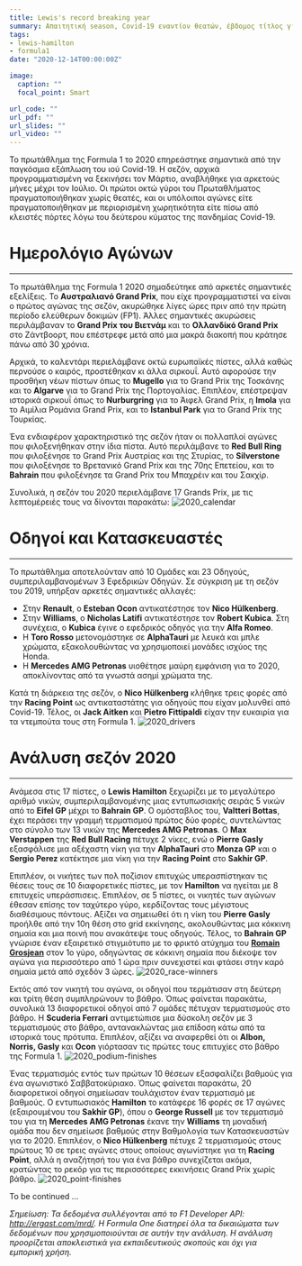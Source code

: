 ```yaml
---
title: Lewis's record breaking year
summary: Απαιτητική season, Covid-19 εναντίον θεατών, έβδομος τίτλος για τον Hamilton.
tags:
- lewis-hamilton
- formula1
date: "2020-12-14T00:00:00Z"

image:
  caption: ""
  focal_point: Smart

url_code: ""
url_pdf: ""
url_slides: ""
url_video: ""
---
```


Το πρωτάθλημα της Formula 1 το 2020 επηρεάστηκε σημαντικά από την παγκόσμια εξάπλωση του ιού Covid-19. Η σεζόν, αρχικά προγραμματισμένη να ξεκινήσει τον Μάρτιο, αναβλήθηκε για αρκετούς μήνες μέχρι τον Ιούλιο. Οι πρώτοι οκτώ γύροι του Πρωταθλήματος πραγματοποιήθηκαν χωρίς θεατές, και οι υπόλοιποι αγώνες είτε πραγματοποιήθηκαν με περιορισμένη χωρητικότητα είτε πίσω από κλειστές πόρτες λόγω του δεύτερου κύματος της πανδημίας Covid-19.

# Ημερολόγιο Αγώνων
---
Το πρωτάθλημα της Formula 1 2020 σημαδεύτηκε από αρκετές σημαντικές εξελίξεις. Το **Αυστραλιανό Grand Prix**, που είχε προγραμματιστεί να είναι ο πρώτος αγώνας της σεζόν, ακυρώθηκε λίγες ώρες πριν από την πρώτη περίοδο ελεύθερων δοκιμών (FP1). Άλλες σημαντικές ακυρώσεις περιλάμβαναν το **Grand Prix του Βιετνάμ** και το **Ολλανδίκό Grand Prix** στο Ζάντβοορτ, που επέστρεφε μετά από μια μακρά διακοπή που κράτησε πάνω από 30 χρόνια.

Αρχικά, το καλεντάρι περιελάμβανε οκτώ ευρωπαϊκές πίστες, αλλά καθώς περνούσε ο καιρός, προστέθηκαν κι άλλα σιρκουΐ. Αυτό αφορούσε την προσθήκη νέων πίστων όπως το **Mugello** για το Grand Prix της Τοσκάνης και το **Algarve** για το Grand Prix της Πορτογαλίας. Επιπλέον, επέστρεψαν ιστορικά σιρκουΐ όπως το **Nurburgring** για το Άιφελ Grand Prix, η **Imola** για το Αιμίλια Ρομάνια Grand Prix, και το **Istanbul Park** για το Grand Prix της Τουρκίας.

Ένα ενδιαφέρον χαρακτηριστικό της σεζόν ήταν οι πολλαπλοί αγώνες που φιλοξενήθηκαν στην ίδια πίστα. Αυτό περιλάμβανε το **Red Bull Ring** που φιλοξένησε το Grand Prix Αυστρίας και της Στυρίας, το **Silverstone** που φιλοξένησε το Βρετανικό Grand Prix και της 70ης Επετείου, και το **Bahrain** που φιλοξένησε τα Grand Prix του Μπαχρέιν και του Σακχίρ.

Συνολικά, η σεζόν του 2020 περιελάμβανε 17 Grands Prix, με τις λεπτομέρειές τους να δίνονται παρακάτω:
<img src="https://raw.githubusercontent.com/mpalaourg/F1_DataAnalysis/main/2020-Season/imgs/calendar.png" alt="2020_calendar" class="center">

# Οδηγοί και Κατασκευαστές
---
Το πρωτάθλημα αποτελούνταν από 10 Ομάδες και 23 Οδηγούς, συμπεριλαμβανομένων 3 Εφεδρικών Οδηγών. Σε σύγκριση με τη σεζόν του 2019, υπήρξαν αρκετές σημαντικές αλλαγές:

- Στην **Renault**, ο **Esteban Ocon** αντικατέστησε τον **Nico Hülkenberg**.
- Στην **Williams**, ο **Nicholas Latifi** αντικατέστησε τον **Robert Kubica**. Στη συνέχεια, ο **Kubica** έγινε ο εφεδρικός οδηγός για την **Alfa Romeo**.
- Η **Toro Rosso** μετονομάστηκε σε **AlphaTauri** με λευκά και μπλε χρώματα, εξακολουθώντας να χρησιμοποιεί μονάδες ισχύος της Honda.
- Η **Mercedes AMG Petronas** υιοθέτησε μαύρη εμφάνιση για το 2020, αποκλίνοντας από τα γνωστά ασημί χρώματα της.

Κατά τη διάρκεια της σεζόν, ο **Nico Hülkenberg** κλήθηκε τρεις φορές από την **Racing Point** ως αντικαταστάτης για οδηγούς που είχαν μολυνθεί από Covid-19. Τέλος, οι **Jack Aitken** και **Pietro Fittipaldi** είχαν την ευκαιρία για τα ντεμπούτα τους στη Formula 1.
<img src="https://raw.githubusercontent.com/mpalaourg/F1_DataAnalysis/main/2020-Season/imgs/drivers.png" alt="2020_drivers" class="center">

# Ανάλυση σεζόν 2020
---
Ανάμεσα στις 17 πίστες, ο **Lewis Hamilton** ξεχωρίζει με το μεγαλύτερο αριθμό νικών, συμπεριλαμβανομένης μιας εντυπωσιακής σειράς 5 νικών από το **Eifel GP** μέχρι το **Bahrain GP**. Ο ομόσταβλος του, **Valtteri Bottas**, έχει περάσει την γραμμή τερματισμού πρώτος δύο φορές, συντελώντας στο σύνολο των 13 νικών της **Mercedes AMG Petronas**. Ο **Max Verstappen** της **Red Bull Racing** πέτυχε 2 νίκες, ενώ ο **Pierre Gasly** εξασφάλισε μια αξέχαστη νίκη για την **AlphaTauri** στο **Monza GP** και ο **Sergio Perez** κατέκτησε μια νίκη για την **Racing Point** στο **Sakhir GP**.

Επιπλέον, οι νικήτες των πολ ποζίσιον επιτυχώς υπερασπίστηκαν τις θέσεις τους σε 10 διαφορετικές πίστες, με τον **Hamilton** να ηγείται με 8 επιτυχείς υπεράσπισεις. Επιπλέον, σε 5 πίστες, οι νικητές των αγώνων έθεσαν επίσης τον ταχύτερο γύρο, κερδίζοντας τους μέγιστους διαθέσιμους πόντους. Αξίζει να σημειωθεί ότι η νίκη του **Pierre Gasly** προήλθε από την 10η θέση στο grid εκκίνησης, ακολουθώντας μια κόκκινη σημαία και μια ποινή που ανακάτεψε τους οδηγούς. Τέλος, το **Bahrain GP** γνώρισε έναν εξαιρετικό στιγμιότυπο με το φρικτό ατύχημα του [**Romain Grosjean**](https://www.youtube.com/watch?v=7YMjw2sjXqU) στον 1ο γύρο, οδηγώντας σε κόκκινη σημαία που διέκοψε τον αγώνα για περισσότερο από 1 ώρα πριν συνεχιστεί και φτάσει στην καρό σημαία μετά από σχεδόν 3 ώρες.
<img src="https://raw.githubusercontent.com/mpalaourg/F1_DataAnalysis/main/2020-Season/imgs/race_winners.png" alt="2020_race-winners" class="center">

Εκτός από τον νικητή του αγώνα, οι οδηγοί που τερμάτισαν στη δεύτερη και τρίτη θέση συμπληρώνουν το βάθρο. Όπως φαίνεται παρακάτω, συνολικά 13 διαφορετικοί οδηγοί από 7 ομάδες πέτυχαν τερματισμούς στο βάθρο. Η **Scuderia Ferrari** αντιμετώπισε μια δύσκολη σεζόν με 3 τερματισμούς στο βάθρο, αντανακλώντας μια επίδοση κάτω από τα ιστορικά τους πρότυπα. Επιπλέον, αξίζει να αναφερθεί ότι οι **Albon, Norris, Gasly** και **Ocon** γιόρτασαν τις πρώτες τους επιτυχίες στο βάθρο της Formula 1.
<img src="https://raw.githubusercontent.com/mpalaourg/F1_DataAnalysis/main/2020-Season/imgs/podium_finishes.png" alt="2020_podium-finishes" class="center">

Ένας τερματισμός εντός των πρώτων 10 θέσεων εξασφαλίζει βαθμούς για ένα αγωνιστικό Σαββατοκύριακο. Όπως φαίνεται παρακάτω, 20 διαφορετικοί οδηγοί σημείωσαν τουλάχιστον έναν τερματισμό με βαθμούς. Ο εντυπωσιακός **Hamilton** το κατάφερε 16 φορές σε 17 αγώνες (εξαιρουμένου του **Sakhir GP**), όπου ο **George Russell** με τον τερματισμό του για τη **Mercedes AMG Petronas** έκανε την **Williams** τη μοναδική ομάδα που δεν σημείωσε βαθμούς στην Βαθμολογία των Κατασκευαστών για το 2020. Επιπλέον, ο **Nico Hülkenberg** πέτυχε 2 τερματισμούς στους πρώτους 10 σε τρεις αγώνες στους οποίους αγωνίστηκε για τη **Racing Point**, αλλά η αναζήτησή του για ένα βάθρο συνεχίζεται ακόμα, κρατώντας το ρεκόρ για τις περισσότερες εκκινήσεις Grand Prix χωρίς βάθρο.
<img src="https://raw.githubusercontent.com/mpalaourg/F1_DataAnalysis/main/2020-Season/imgs/point_finishes.png" alt="2020_point-finishes" class="center">

To be continued ...

_Σημείωση: Τα δεδομένα συλλέγονται από το F1 Developer API: http://ergast.com/mrd/. Η Formula One διατηρεί όλα τα δικαιώματα των δεδομένων που χρησιμοποιούνται σε αυτήν την ανάλυση. Η ανάλυση προορίζεται αποκλειστικά για εκπαιδευτικούς σκοπούς και όχι για εμπορική χρήση._
